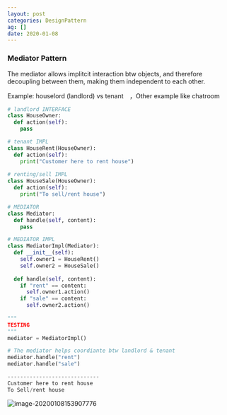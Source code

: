 ```yaml
---
layout: post
categories: DesignPattern
ag: []
date: 2020-01-08
---
```




### Mediator Pattern

The mediator allows implitcit interaction btw objects, and therefore decoupling between them, making them independent to each other.

Example: houselord (landlord) vs tenant　，Other example like chatroom

```python
# landlord INTERFACE
class HouseOwner:
  def action(self):
    pass

# tenant IMPL
class HouseRent(HouseOwner):
  def action(self):
    print("Customer here to rent house")
    
# renting/sell IMPL
class HouseSale(HouseOwner):
  def action(self):
    print("To sell/rent house")

# MEDIATOR
class Mediator:
  def handle(self, content):
    pass

# MEDIATOR IMPL
class MediatorImpl(Mediator):
  def __init__(self):
    self.owner1 = HouseRent()
    self.owner2 = HouseSale()
    
  def handle(self, content):
    if "rent" == content:
      self.owner1.action()
    if "sale" == content:
      self.owner2.action()
      
"""
TESTING
"""
mediator = MediatorImpl()

# The mediator helps coordiante btw landlord & tenant
mediator.handle("rent")
mediator.handle("sale")

-----------------------------
Customer here to rent house
To Sell/rent house

```

![image-20200108153907776](https://tva1.sinaimg.cn/large/006tNbRwly1gap722mnbgj30mn06kq3w.jpg)

